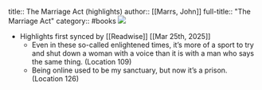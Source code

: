 title:: The Marriage Act (highlights)
author:: [[Marrs, John]]
full-title:: "The Marriage Act"
category:: #books
![](https://readwise-assets.s3.amazonaws.com/static/images/default-book-icon-2.dae1dc4d332b.png)

- Highlights first synced by [[Readwise]] [[Mar 25th, 2025]]
	- Even in these so-called enlightened times, it’s more of a sport to try and shut down a woman with a voice than it is with a man who says the same thing. (Location 109)
	- Being online used to be my sanctuary, but now it’s a prison. (Location 126)